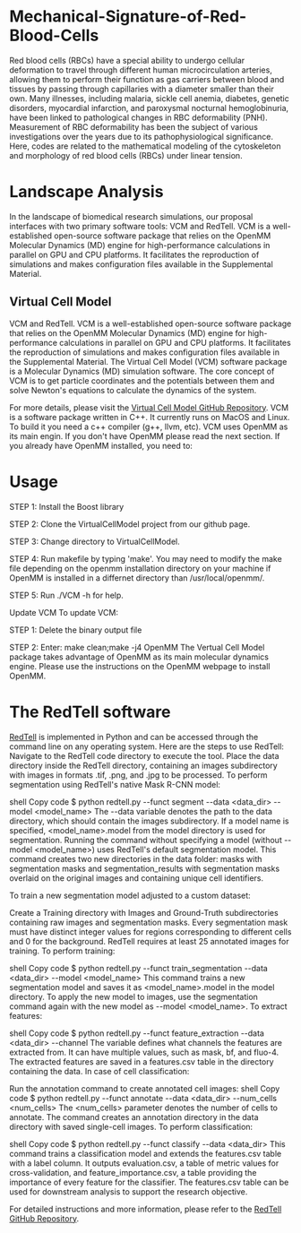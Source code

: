 # Mechanical-Signature-of-Red-Blood-Cells
Red blood cells (RBCs) have a special ability to undergo cellular deformation to travel through different human microcirculation arteries, allowing them to perform their function as gas carriers between blood and tissues by passing through capillaries with a diameter smaller than their own.
Many illnesses, including malaria, sickle cell anemia, diabetes, genetic disorders, myocardial infarction, and paroxysmal nocturnal hemoglobinuria, have been linked to pathological changes in RBC deformability (PNH).
Measurement of RBC deformability has been the subject of various investigations over the years due to its pathophysiological significance. 
Here, codes are related to the mathematical modeling of the cytoskeleton and morphology of red blood cells (RBCs) under linear tension.
# Landscape Analysis
In the landscape of biomedical research simulations, our proposal interfaces with two primary software tools: VCM and RedTell. VCM is a well-established open-source software package that relies on the OpenMM Molecular Dynamics (MD) engine for high-performance calculations in parallel on GPU and CPU platforms. It facilitates the reproduction of simulations and makes configuration files available in the Supplemental Material.
## Virtual Cell Model
VCM and RedTell. VCM is a well-established open-source software package that relies on the OpenMM Molecular Dynamics (MD) engine for high-performance calculations in parallel on GPU and CPU platforms. It facilitates the reproduction of simulations and makes configuration files available in the Supplemental Material.
The Virtual Cell Model (VCM) software package is a Molecular Dynamics (MD) simulation software. The core concept of VCM is to get particle coordinates and the potentials between them and solve Newton's equations to calculate the dynamics of the system.

For more details, please visit the [Virtual Cell Model GitHub Repository](https://github.com/afarnudi/VirtualCellModel).
VCM is a software package written in C++. It currently runs on MacOS and Linux. To build it you need a c++ compiler (g++, llvm, etc). VCM uses OpenMM as its main engin. If you don't have OpenMM please read the next section. If you already have OpenMM installed, you need to:
# Usage
STEP 1: Install the Boost library

STEP 2: Clone the VirtualCellModel project from our github page.

STEP 3: Change directory to VirtualCellModel.

STEP 4: Run makefile by typing 'make'. You may need to modify the make file depending on the openmm installation directory on your machine if OpenMM is installed in a differnet directory than /usr/local/openmm/.

STEP 5: Run ./VCM -h for help.

Update VCM
To update VCM:

STEP 1: Delete the binary output file

STEP 2: Enter:
make clean;make -j4
OpenMM
The Vertual Cell Model package takes advantage of OpenMM as its main molecular dynamics engine. Please use the instructions on the OpenMM webpage to install OpenMM.
# The RedTell software 
[RedTell](https://github.com/marrlab/RedTell) is implemented in Python and can be accessed through the command line on any operating system. Here are the steps to use RedTell:
Navigate to the RedTell code directory to execute the tool.
Place the data directory inside the RedTell directory, containing an images subdirectory with images in formats .tif, .png, and .jpg to be processed.
To perform segmentation using RedTell's native Mask R-CNN model:

shell
Copy code
$ python redtell.py --funct segment --data <data_dir> --model <model_name>
The --data variable denotes the path to the data directory, which should contain the images subdirectory.
If a model name is specified, <model_name>.model from the model directory is used for segmentation.
Running the command without specifying a model (without --model <model_name>) uses RedTell's default segmentation model.
This command creates two new directories in the data folder: masks with segmentation masks and segmentation_results with segmentation masks overlaid on the original images and containing unique cell identifiers.

To train a new segmentation model adjusted to a custom dataset:

Create a Training directory with Images and Ground-Truth subdirectories containing raw images and segmentation masks.
Every segmentation mask must have distinct integer values for regions corresponding to different cells and 0 for the background.
RedTell requires at least 25 annotated images for training.
To perform training:

shell
Copy code
$ python redtell.py --funct train_segmentation --data <data_dir> --model <model_name>
This command trains a new segmentation model and saves it as <model_name>.model in the model directory.
To apply the new model to images, use the segmentation command again with the new model as --model <model_name>.
To extract features:

shell
Copy code
$ python redtell.py --funct feature_extraction --data <data_dir> --channel <channel>
The <channel> variable defines what channels the features are extracted from.
It can have multiple values, such as mask, bf, and fluo-4.
The extracted features are saved in a features.csv table in the directory containing the data.
In case of cell classification:

Run the annotation command to create annotated cell images:
shell
Copy code
$ python redtell.py --funct annotate --data <data_dir> --num_cells <num_cells>
The <num_cells> parameter denotes the number of cells to annotate.
The command creates an annotation directory in the data directory with saved single-cell images.
To perform classification:

shell
Copy code
$ python redtell.py --funct classify --data <data_dir>
This command trains a classification model and extends the features.csv table with a label column.
It outputs evaluation.csv, a table of metric values for cross-validation, and feature_importance.csv, a table providing the importance of every feature for the classifier.
The features.csv table can be used for downstream analysis to support the research objective.

For detailed instructions and more information, please refer to the [RedTell GitHub Repository](https://github.com/marrlab/RedTell).


